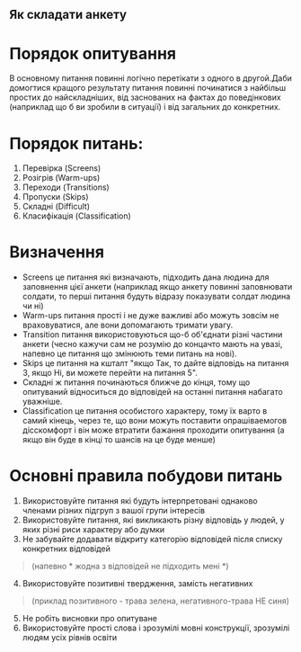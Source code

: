  ## Як складати анкету

 # Порядок опитування

В основному питання повинні логічно перетікати з одного в другой.Даби домогтися кращого результату
питання повинні починатися з найбільш простих до найскладніших, від заснованих на фактах до поведінкових (наприклад що б ви зробили в ситуації) і від загальних до конкретних.

 # Порядок питань:
1. Перевірка (Screens)
2. Розігрів (Warm-ups)
3. Переходи (Transitions)
4. Пропуски (Skips)
5. Складні (Difficult)
6. Класифікація (Classification)

 # Визначення
 * Screens це питання які визначають, підходить дана людина для заповнення цієї анкети (наприклад
якщо анкету повинні заповнювати солдати, то перші питання будуть відразу показувати солдат людина чи ні)
 * Warm-ups питання прості і не дуже важливі або можуть зовсім не враховуватися, але вони допомагають тримати увагу.
 * Transition питання використовуються що-б об'єднати різні частини анкети (чесно кажучи сам не розумію до концачто мають на увазі, напевно це питання що змінюють теми питань на нові).
 * Skips це питання на кшталт "якщо Так, то дайте відповідь на питання 3, якщо Ні, ви можете перейти на питання 5".
 * Складні ж питання починаються ближче
до кінця, тому що опитуваний відноситься до відповідей на останні питання набагато уважніше.
 * Classification це питання особистого характеру, тому їх варто в самий кінець, через те, що вони можуть поставити опрашіваемогов дісскомфорт і він може втратити бажання проходити опитування (а якщо він буде в кінці то шансів на це буде менше)

 # Основні правила побудови питань

1. Використовуйте питання які будуть інтерпретовані однаково членами різних підгруп з вашої групи інтересів
2. Використовуйте питання, які викликають різну відповідь у людей, у яких різні риси характеру або думки
3. Не забувайте додавати відкриту категорію відповідей після списку конкретних відповідей
>(напевно * жодна з відповідей не підходить мені *)
4. Використовуйте позитивні твердження, замість негативних
>(приклад позитивного - трава зелена, негативного-трава НЕ синя)
5. Не робіть висновки про опитуване
6. Використовуйте прості слова і зрозумілі мовні конструкції, зрозумілі людям усіх рівнів освіти